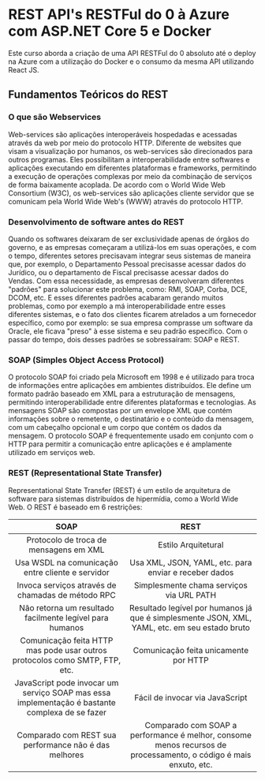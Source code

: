 # REST API's RESTFul do 0 à Azure com ASP.NET Core 5 e Docker

Este curso aborda a criação de uma API RESTFul do 0 absoluto até o deploy na Azure com a utilização do Docker e o consumo da mesma API utilizando React JS.

## Fundamentos Teóricos do REST

### O que são Webservices

Web-services são aplicações interoperáveis hospedadas e acessadas através da web por meio do protocolo HTTP. Diferente de websites que visam a visualização por humanos, os web-services são direcionados para outros programas. Eles possibilitam a interoperabilidade entre softwares e aplicações executando em diferentes plataformas e frameworks, permitindo a execução de operações complexas por meio da combinação de serviços de forma baixamente acoplada. De acordo com o World Wide Web Consortium (W3C), os web-services são aplicações cliente servidor que se comunicam pela World Wide Web's (WWW) através do protocolo HTTP.

### Desenvolvimento de software antes do REST

Quando os softwares deixaram de ser exclusividade apenas de órgãos do governo, e as empresas começaram a utilizá-los em suas operações, e com o tempo, diferentes setores precisavam integrar seus sistemas de maneira que, por exemplo, o Departamento Pessoal precisasse acessar dados do Jurídico, ou o departamento de Fiscal precisasse acessar dados do Vendas.
Com essa necessidade, as empresas desenvolveram diferentes "padrões" para solucionar este problema, como: RMI, SOAP, Corba, DCE, DCOM, etc. E esses diferentes padrões acabaram gerando muitos problemas, como por exemplo a má interoperabilidade entre esses diferentes sistemas, e o fato dos clientes ficarem atrelados a um fornecedor específico, como por exemplo: se sua empresa comprasse um software da Oracle, ele ficava "preso" à esse sistema e seu padrão específico.
Com o passar do tempo, dois desses padrões se sobressaíram: SOAP e REST.

### SOAP (Simples Object Access Protocol)

O protocolo SOAP foi criado pela Microsoft em 1998 e é utilizado para troca de informações entre aplicações em ambientes distribuídos. Ele define um formato padrão baseado em XML para a estruturação de mensagens, permitindo interoperabilidade entre diferentes plataformas e tecnologias. As mensagens SOAP são compostas por um envelope XML que contém informações sobre o remetente, o destinatário e o conteúdo da mensagem, com um cabeçalho opcional e um corpo que contém os dados da mensagem. O protocolo SOAP é frequentemente usado em conjunto com o HTTP para permitir a comunicação entre aplicações e é amplamente utilizado em serviços web.

### REST (Representational State Transfer)

Representational State Transfer (REST) é um estilo de arquitetura de software para sistemas distribuídos de hipermídia, como a World Wide Web. O REST é baseado em 6 restrições:

| SOAP | REST |
| :---: | :---: |
| Protocolo de troca de mensagens em XML | Estilo Arquitetural |
| Usa WSDL na comunicação entre cliente e servidor | Usa XML, JSON, YAML, etc. para enviar e receber dados|
| Invoca serviços através de chamadas de método RPC | Simplesmente chama serviços via URL PATH |
| Não retorna um resultado facilmente legível para humanos | Resultado legível por humanos já que é simplesmente JSON, XML, YAML, etc. em seu estado bruto |
| Comunicação feita HTTP mas pode usar outros protocolos como SMTP, FTP, etc. | Comunicação feita unicamente por HTTP |
| JavaScript pode invocar um serviço SOAP mas essa implementação é bastante complexa de se fazer | Fácil de invocar via JavaScript |
| Comparado com REST sua performance não é das melhores | Comparado com SOAP a performance é melhor, consome menos recursos de processamento, o código é mais enxuto, etc. |
